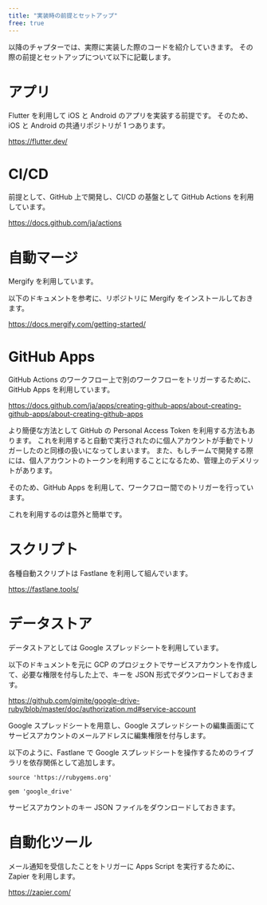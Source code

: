 ```yaml
---
title: "実装時の前提とセットアップ"
free: true
---
```


以降のチャプターでは、実際に実装した際のコードを紹介していきます。
その際の前提とセットアップについて以下に記載します。

# アプリ

Flutter を利用して iOS と Android のアプリを実装する前提です。
そのため、iOS と Android の共通リポジトリが 1 つあります。

https://flutter.dev/

# CI/CD

前提として、GitHub 上で開発し、CI/CD の基盤として GitHub Actions を利用しています。

https://docs.github.com/ja/actions

# 自動マージ

Mergify を利用しています。

以下のドキュメントを参考に、リポジトリに Mergify をインストールしておきます。

https://docs.mergify.com/getting-started/

# GitHub Apps

GitHub Actions のワークフロー上で別のワークフローをトリガーするために、GitHub Apps を利用しています。

https://docs.github.com/ja/apps/creating-github-apps/about-creating-github-apps/about-creating-github-apps

より簡便な方法として GitHub の Personal Access Token を利用する方法もあります。
これを利用すると自動で実行されたのに個人アカウントが手動でトリガーしたのと同様の扱いになってしまいます。
また、もしチームで開発する際には、個人アカウントのトークンを利用することになるため、管理上のデメリットがあります。

そのため、GitHub Apps を利用して、ワークフロー間でのトリガーを行っています。

これを利用するのは意外と簡単です。

# スクリプト

各種自動スクリプトは Fastlane を利用して組んでいます。

https://fastlane.tools/

# データストア

データストアとしては Google スプレッドシートを利用しています。

以下のドキュメントを元に GCP のプロジェクトでサービスアカウントを作成して、必要な権限を付与した上で、キーを JSON 形式でダウンロードしておきます。

https://github.com/gimite/google-drive-ruby/blob/master/doc/authorization.md#service-account

Google スプレッドシートを用意し、Google スプレッドシートの編集画面にてサービスアカウントのメールアドレスに編集権限を付与します。

以下のように、Fastlane で Google スプレッドシートを操作するためのライブラリを依存関係として追加します。

```ruby:Gemfile
source 'https://rubygems.org'

gem 'google_drive'
```

サービスアカウントのキー JSON ファイルをダウンロードしておきます。

# 自動化ツール

メール通知を受信したことをトリガーに Apps Script を実行するために、Zapier を利用します。

https://zapier.com/
